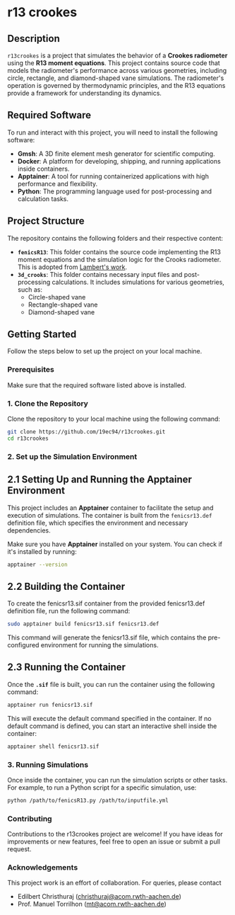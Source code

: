 # r13 crookes

## Description

`r13crookes` is a project that simulates the behavior of a **Crookes radiometer** using the **R13 moment equations**. This project contains source code that models the radiometer's performance across various geometries, including circle, rectangle, and diamond-shaped vane simulations. The radiometer's operation is governed by thermodynamic principles, and the R13 equations provide a framework for understanding its dynamics.

## Required Software

To run and interact with this project, you will need to install the following software:

- **Gmsh**: A 3D finite element mesh generator for scientific computing.
- **Docker**: A platform for developing, shipping, and running applications inside containers.
- **Apptainer**: A tool for running containerized applications with high performance and flexibility.
- **Python**: The programming language used for post-processing and calculation tasks.

## Project Structure

The repository contains the following folders and their respective content:

- **`fenicsR13`**: This folder contains the source code implementing the R13 moment equations and the simulation logic for the Crooks radiometer. This is adopted from [Lambert's work](https://github.com/lambooo/fenicsr13).
- **`3d_crooks`**: This folder contains necessary input files and post-processing calculations. It includes simulations for various geometries, such as:
  - Circle-shaped vane
  - Rectangle-shaped vane
  - Diamond-shaped vane

## Getting Started

Follow the steps below to set up the project on your local machine.

### Prerequisites

Make sure that the required software listed above is installed.

### 1. Clone the Repository

Clone the repository to your local machine using the following command:

```bash
git clone https://github.com/19ec94/r13crookes.git
cd r13crookes
```

### 2. Set up the Simulation Environment

## 2.1 Setting Up and Running the Apptainer Environment

This project includes an **Apptainer** container to facilitate the setup and execution of simulations. The container is built from the `fenicsr13.def` definition file, which specifies the environment and necessary dependencies.


Make sure you have **Apptainer** installed on your system. You can check if it's installed by running:

```bash
apptainer --version
```
## 2.2 Building the Container
To create the fenicsr13.sif container from the provided fenicsr13.def definition file, run the following command:

```bash
sudo apptainer build fenicsr13.sif fenicsr13.def
```
This command will generate the fenicsr13.sif file, which contains the pre-configured environment for running the simulations.

## 2.3 Running the Container
Once the **`.sif`** file is built, you can run the container using the following command:
```bash
apptainer run fenicsr13.sif
```
This will execute the default command specified in the container. If no default command is defined, you can start an interactive shell inside the container:
```bash
apptainer shell fenicsr13.sif
```

### 3. Running Simulations
Once inside the container, you can run the simulation scripts or other tasks. For example, to run a Python script for a specific simulation, use:

```bash
python /path/to/fenicsR13.py /path/to/inputfile.yml
```
### Contributing
Contributions to the r13crookes project are welcome! If you have ideas for improvements or new features, feel free to open an issue or submit a pull request.

### Acknowledgements
This project work is an effort of collaboration. For queries, please contact
 - Edilbert Christhuraj (christhuraj@acom.rwth-aachen.de)
 - Prof. Manuel Torrilhon (mt@acom.rwth-aachen.de)
